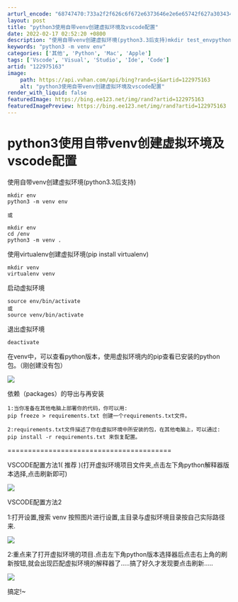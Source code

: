 ```yaml
---
arturl_encode: "68747470:733a2f2f626c6f672e6373646e2e6e65742f627a303434362f:61727469636c652f64657461696c732f313232393735313633"
layout: post
title: "python3使用自带venv创建虚拟环境及vscode配置"
date: 2022-02-17 02:52:20 +0800
description: "使用自带venv创建虚拟环境(python3.3后支持)mkdir test_envpython3 "
keywords: "python3 -m venv env"
categories: ['其他', 'Python', 'Mac', 'Apple']
tags: ['Vscode', 'Visual', 'Studio', 'Ide', 'Code']
artid: "122975163"
image:
    path: https://api.vvhan.com/api/bing?rand=sj&artid=122975163
    alt: "python3使用自带venv创建虚拟环境及vscode配置"
render_with_liquid: false
featuredImage: https://bing.ee123.net/img/rand?artid=122975163
featuredImagePreview: https://bing.ee123.net/img/rand?artid=122975163
---
```


# python3使用自带venv创建虚拟环境及vscode配置

使用自带venv创建虚拟环境(python3.3后支持)

```
mkdir env
python3 -m venv env

或

mkdir env
cd /env
python3 -m venv .
```

使用virtualenv创建虚拟环境(pip install virtualenv)

```
mkdir venv
virtualenv venv
```

启动虚拟环境

```
source env/bin/activate
或
source venv/bin/activate
```

退出虚拟环境

```
deactivate
```

在venv中，可以查看python版本，使用虚拟环境内的pip查看已安装的python包。（刚创建没有包）

![](https://i-blog.csdnimg.cn/blog_migrate/6dbf458cf1abc2f95437314002d23ac8.png)

依赖（packages）的导出与再安装

```
1:当你准备在其他电脑上部署你的代码，你可以用:
pip freeze > requirements.txt 创建一个requirements.txt文件。

2:requirements.txt文件描述了你在虚拟环境中所安装的包，在其他电脑上，可以通过:
pip install -r requirements.txt 来恢复配置。
```

========================================

VSCODE配置方法1(
推荐
)(打开虚拟环境项目文件夹,点击左下角python解释器版本选择,点击刷新即可)

![](https://i-blog.csdnimg.cn/blog_migrate/814f396e608047d104e0e3573f6f845d.png)

VSCODE配置方法2

1:打开设置,搜索
venv
按照图片进行设置,主目录与虚拟环境目录按自己实际路径来.

![](https://i-blog.csdnimg.cn/blog_migrate/e40720364e644f35b9ebedd6d818099f.png)

2:重点来了打开虚拟环境的项目.点击左下角python版本选择器后点击右上角的刷新按钮,就会出现匹配虚拟环境的解释器了.....搞了好久才发现要点击刷新.....

![](https://i-blog.csdnimg.cn/blog_migrate/814f396e608047d104e0e3573f6f845d.png)

搞定!~